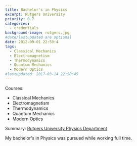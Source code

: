 ```yaml
---
title: Bachelor's in Physics
excerpt: Rutgers University
priority: 0.7
categories:
  - credentials
background-image: rutgers.jpg
#date/lastupdated are optional
date: 2012-09-01 22:50:4
tags:
  - Classical Mechanics
  - Electromagnetism
  - Thermodynamics
  - Quantum Mechanics
  - Modern Optics
#lastupdated: 2017-03-14 22:50:45
---
```


Courses:
<ul class="techlist">
<li><span class="tech">Classical Mechanics</span></li>
<li><span class="tech">Electromagnetism</span></li>
<li><span class="tech">Thermodynamics</span></li>
<li><span class="tech">Quantum Mechanics</span></li>
<li><span class="tech">Modern Optics</span></li>
</ul>

Summary:
<a href = "https://www.physics.rutgers.edu/">
Rutgers University Physics Department</a>

My bachelor's in Physics was pursued while working full time.
